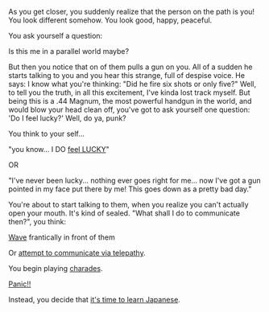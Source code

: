 As you get closer, you suddenly realize that the person on the path is you!
You look different somehow. You look good, happy, peaceful.

You ask yourself a question:

Is this me in a parallel world maybe? 

But then you notice that on of them pulls a gun on you.
All of a sudden he starts talking to you and you hear this strange, full of despise voice. He says:
I know what you're thinking: "Did he fire six shots or only five?" 
Well, to tell you the truth, in all this excitement, I've kinda lost track myself. 
But being this is a .44 Magnum, the most powerful handgun in the world, and 
would blow your head clean off, you've got to ask yourself one question: 
'Do I feel lucky?' Well, do ya, punk?

You think to your self...  

"you know... I DO [feel LUCKY](lucky/lucky.md)" 

OR

"I've never been lucky... nothing ever goes right for me...  now I've got a gun
pointed in my face put there by me!  This goes down as a pretty bad day."

You're about to start talking to them, when you realize you can't actually open
your mouth. It's kind of sealed. "What shall I do to communicate then?", you think:

[Wave](wave/wave.md) frantically in front of them 

Or [attempt to communicate via telepathy](telepathy/telepathy.md).

You begin playing [charades](charades/charades.md).

[Panic!!](panic/panic.md)

Instead, you decide that [it's time to learn Japanese](../learn_japanese/japanese.md).